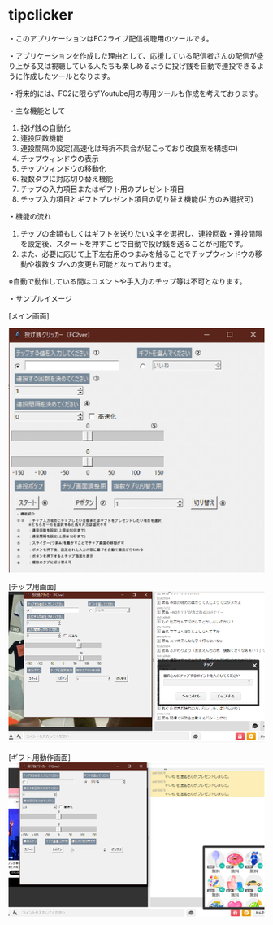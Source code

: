 # tipclicker

・このアプリケーションはFC2ライブ配信視聴用のツールです。

・アプリケーションを作成した理由として、応援している配信者さんの配信が盛り上がる又は視聴している人たちも楽しめるように投げ銭を自動で連投できるように作成したツールとなります。

・将来的には、FC2に限らずYoutube用の専用ツールも作成を考えております。

・主な機能として
  
  1. 投げ銭の自動化
  2. 連投回数機能
  3. 連投間隔の設定(高速化は時折不具合が起こっており改良案を構想中)
  4. チップウィンドウの表示
  5. チップウィンドウの移動化
  6. 複数タブに対応切り替え機能
  7. チップの入力項目またはギフト用のプレゼント項目
  8. チップ入力項目とギフトプレゼント項目の切り替え機能(片方のみ選択可)

・機能の流れ

  1. チップの金額もしくはギフトを送りたい文字を選択し、連投回数・連投間隔を設定後、スタートを押すことで自動で投げ銭を送ることが可能です。
  2. また、必要に応じて上下左右用のつまみを触ることでチップウィンドウの移動や複数タブへの変更も可能となっております。
  
  ※自動で動作している間はコメントや手入力のチップ等は不可となります。

・サンプルイメージ

[メイン画面]

![tipclicker](./tipclicker.png)

[チップ用画面]
![sample](./sample1.png)

[ギフト用動作画面]
![sample2](./sample2.png)
  



